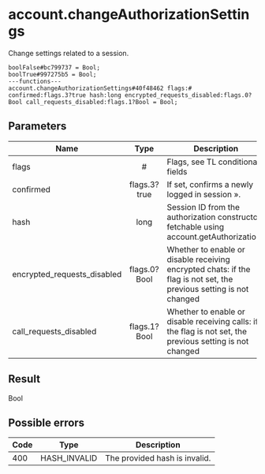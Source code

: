 # account.changeAuthorizationSettings
Change settings related to a session.

```
boolFalse#bc799737 = Bool;
boolTrue#997275b5 = Bool;
---functions---
account.changeAuthorizationSettings#40f48462 flags:# confirmed:flags.3?true hash:long encrypted_requests_disabled:flags.0?Bool call_requests_disabled:flags.1?Bool = Bool;
```

## Parameters
| Name | Type | Description |
| ---- | :----: | ----------- |
| flags | # | Flags, see TL conditional fields |
| confirmed | flags.3?true | If set, confirms a newly logged in session ». |
| hash | long | Session ID from the authorization constructor, fetchable using account.getAuthorizations |
| encrypted_requests_disabled | flags.0?Bool | Whether to enable or disable receiving encrypted chats: if the flag is not set, the previous setting is not changed |
| call_requests_disabled | flags.1?Bool | Whether to enable or disable receiving calls: if the flag is not set, the previous setting is not changed |


## Result
Bool

## Possible errors
| Code | Type | Description |
| ---- | :----: | ----------- |
| 400 | HASH_INVALID | The provided hash is invalid. |

